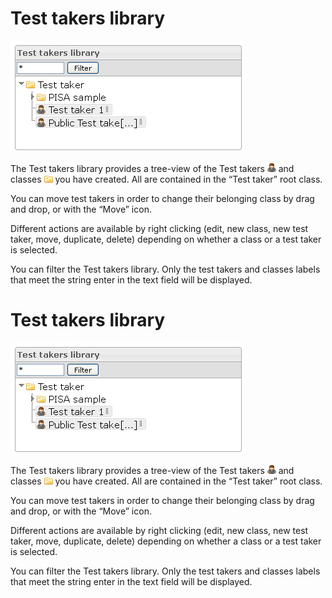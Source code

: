 <!--
author:
    - 'Jérôme Bogaerts'
created_at: '2012-03-29 16:43:04'
updated_at: '2013-03-13 13:40:52'
tags:
    - 'Manage Test Takers'
-->

Test takers library
===================

![](../resources/testtakers-library.png)

The Test takers library provides a tree-view of the Test takers ![](../resources/Testtaker_icon_library.png) and classes ![](../resources/class_icon_library.png) you have created. All are contained in the “Test taker” root class.

You can move test takers in order to change their belonging class by drag and drop, or with the “Move” icon.

Different actions are available by right clicking (edit, new class, new test taker, move, duplicate, delete) depending on whether a class or a test taker is selected.

You can filter the Test takers library. Only the test takers and classes labels that meet the string enter in the text field will be displayed.

Test takers library
===================

![](../resources/testtakers-library.png)

The Test takers library provides a tree-view of the Test takers ![](../resources/Testtaker_icon_library.png) and classes ![](../resources/class_icon_library.png) you have created. All are contained in the “Test taker” root class.

You can move test takers in order to change their belonging class by drag and drop, or with the “Move” icon.

Different actions are available by right clicking (edit, new class, new test taker, move, duplicate, delete) depending on whether a class or a test taker is selected.

You can filter the Test takers library. Only the test takers and classes labels that meet the string enter in the text field will be displayed.


